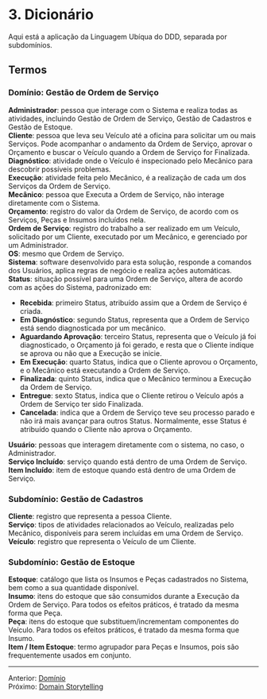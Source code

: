 # 3. Dicionário

Aqui está a aplicação da Linguagem Ubíqua do DDD, separada por subdomínios. 

## Termos

### Domínio: Gestão de Ordem de Serviço
**Administrador**: pessoa que interage com o Sistema e realiza todas as atividades, incluindo Gestão de Ordem de Serviço, Gestão de Cadastros e Gestão de Estoque.  
**Cliente**: pessoa que leva seu Veículo até a oficina para solicitar um ou mais Serviços. Pode acompanhar o andamento da Ordem de Serviço, aprovar o Orçamento e buscar o Veículo quando a Ordem de Serviço for Finalizada.  
**Diagnóstico**: atividade onde o Veículo é inspecionado pelo Mecânico para descobrir possíveis problemas.  
**Execução**: atividade feita pelo Mecânico, é a realização de cada um dos Serviços da Ordem de Serviço.  
**Mecânico**: pessoa que Executa a Ordem de Serviço, não interage diretamente com o Sistema.  
**Orçamento**: registro do valor da Ordem de Serviço, de acordo com os Serviços, Peças e Insumos incluídos nela.  
**Ordem de Serviço**: registro do trabalho a ser realizado em um Veículo, solicitado por um Cliente, executado por um Mecânico, e gerenciado por um Administrador.  
**OS**: mesmo que Ordem de Serviço.  
**Sistema**: software desenvolvido para esta solução, responde a comandos dos Usuários, aplica regras de negócio e realiza ações automáticas.  
**Status**: situação possível para uma Ordem de Serviço, altera de acordo com as ações do Sistema, padronizado em:

  - **Recebida**: primeiro Status, atribuído assim que a Ordem de Serviço é criada.
  - **Em Diagnóstico**: segundo Status, representa que a Ordem de Serviço está sendo diagnosticada por um mecânico.
  - **Aguardando Aprovação**: terceiro Status, representa que o Veículo já foi diagnosticado, o Orçamento já foi gerado, e resta que o Cliente indique se aprova ou não que a Execução se inicie.
  - **Em Execução**: quarto Status, indica que o Cliente aprovou o Orçamento, e o Mecânico está executando a Ordem de Serviço.
  - **Finalizada**: quinto Status, indica que o Mecânico terminou a Execução da Ordem de Serviço.
  - **Entregue**: sexto Status, indica que o Cliente retirou o Veículo após a Ordem de Serviço ter sido Finalizada.
  - **Cancelada**: indica que a Ordem de Serviço teve seu processo parado e não irá mais avançar para outros Status. Normalmente, esse Status é atribuído quando o Cliente não aprova o Orçamento.  
  
**Usuário**: pessoas que interagem diretamente com o sistema, no caso, o Administrador.  
**Serviço Incluído**: serviço quando está dentro de uma Ordem de Serviço.
**Item Incluído**: item de estoque quando está dentro de uma Ordem de Serviço.

### Subdomínio: Gestão de Cadastros
**Cliente**: registro que representa a pessoa Cliente.  
**Serviço**: tipos de atividades relacionados ao Veículo, realizadas pelo Mecânico, disponíveis para serem incluídas em uma Ordem de Serviço.  
**Veículo**: registro que representa o Veículo de um Cliente.  

### Subdomínio: Gestão de Estoque
**Estoque**: catálogo que lista os Insumos e Peças cadastrados no Sistema, bem como a sua quantidade disponível.  
**Insumo**: itens do estoque que são consumidos durante a Execução da Ordem de Serviço. Para todos os efeitos práticos, é tratado da mesma forma que Peça.  
**Peça**: itens do estoque que substituem/incrementam componentes do Veículo. Para todos os efeitos práticos, é tratado da mesma forma que Insumo.  
**Item / Item Estoque**: termo agrupador para Peças e Insumos, pois são frequentemente usados em conjunto.  

---
Anterior: [Domínio](2_dominio.md)  
Próximo: [Domain Storytelling](4_domain_storytelling.md)
